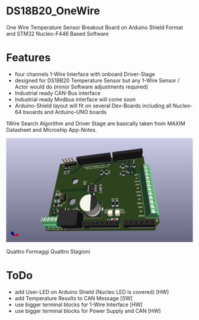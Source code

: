 # DS18B20_OneWire
One Wire Temperature Sensor Breakout Board on Arduino Shield Format and STM32 Nucleo-F446 Based Software

# Features
- four channels 1-Wire Interface with onboard Driver-Stage 
- designed for DS18B20 Temperature Sensor but any 1-Wire Sensor / Actor would do (minor Software adjustments required)
- Industrial ready CAN-Bus interface
- Industrial ready Modbus interface will come soon
- Arduino-Shield layout will fit on several Dev-Boards including all Nucleo-64 bsoards and Arduino-UNO boards

1Wire Search Algorithm and Driver Stage are basically taken from MAXIM Datasheet and Microship App-Notes.

![1Wire Arduino Shield](/Images/DS18b20_Arduino_Shield.png)

Quattro Formaggi Quattro Stagioni

# ToDo
- add User-LED on Arduino Shield (Nucleo LED is covered) [HW]
- add Temperature Results to CAN Message [SW]
- use bigger terminal blocks for 1-Wire Interface [HW]
- use bigger terminal blocks for Power Supply and CAN [HW]